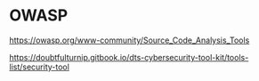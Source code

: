 # OWASP
https://owasp.org/www-community/Source_Code_Analysis_Tools

https://doubtfulturnip.gitbook.io/dts-cybersecurity-tool-kit/tools-list/security-tool